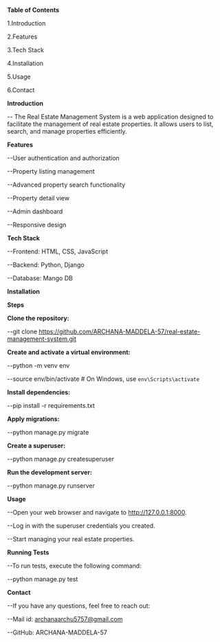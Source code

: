 **Table of Contents**

1.Introduction

2.Features

3.Tech Stack

4.Installation

5.Usage

6.Contact

**Introduction**

-- The Real Estate Management System is a web application designed to facilitate the management of real estate properties. It allows users to list, search, and manage properties efficiently.

**Features**

--User authentication and authorization

--Property listing management

--Advanced property search functionality

--Property detail view

--Admin dashboard

--Responsive design

**Tech Stack**

--Frontend: HTML, CSS, JavaScript

--Backend: Python, Django

--Database: Mango DB

**Installation**

**Steps**

**Clone the repository:**

--git clone https://github.com/ARCHANA-MADDELA-57/real-estate-management-system.git


**Create and activate a virtual environment:**

--python -m venv env

--source env/bin/activate  # On Windows, use `env\Scripts\activate`

**Install dependencies:**

--pip install -r requirements.txt

**Apply migrations:**

--python manage.py migrate

**Create a superuser:**

--python manage.py createsuperuser

**Run the development server:**

--python manage.py runserver

**Usage**

--Open your web browser and navigate to http://127.0.0.1:8000.

--Log in with the superuser credentials you created.

--Start managing your real estate properties.

**Running Tests**

--To run tests, execute the following command:

--python manage.py test

**Contact**

--If you have any questions, feel free to reach out:

--Mail id: archanaarchu5757@gmail.com

--GitHub: ARCHANA-MADDELA-57
